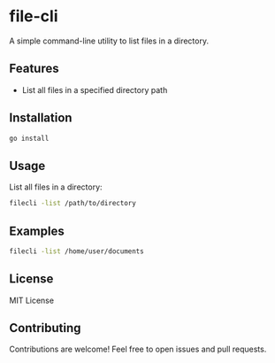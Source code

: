 # file-cli

A simple command-line utility to list files in a directory.

## Features

- List all files in a specified directory path

## Installation

```bash
go install
```

## Usage

List all files in a directory:

```bash
filecli -list /path/to/directory
```

## Examples

```bash
filecli -list /home/user/documents
```

## License

MIT License

## Contributing

Contributions are welcome! Feel free to open issues and pull requests.
